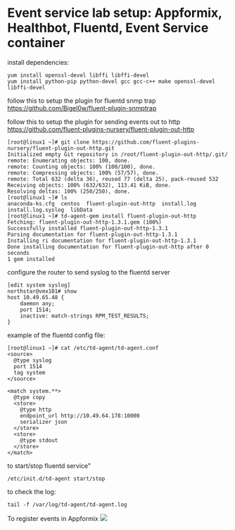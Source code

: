 # Event service lab setup: Appformix, Healthbot, Fluentd, Event Service container

install dependencies:
```
yum install openssl-devel libffi libffi-devel
yum install python-pip python-devel gcc gcc-c++ make openssl-devel libffi-devel
```   
   
follow this to setup the plugin for fluentd snmp trap
https://github.com/Bigel0w/fluent-plugin-snmptrap

follow this to setup the plugin for sending events out to http
https://github.com/fluent-plugins-nursery/fluent-plugin-out-http
```
[root@linux1 ~]# git clone https://github.com/fluent-plugins-nursery/fluent-plugin-out-http.git
Initialized empty Git repository in /root/fluent-plugin-out-http/.git/
remote: Enumerating objects: 100, done.
remote: Counting objects: 100% (100/100), done.
remote: Compressing objects: 100% (57/57), done.
remote: Total 632 (delta 36), reused 77 (delta 25), pack-reused 532
Receiving objects: 100% (632/632), 113.41 KiB, done.
Resolving deltas: 100% (250/250), done.
[root@linux1 ~]# ls
anaconda-ks.cfg  centos  fluent-plugin-out-http  install.log  install.log.syslog  libData
[root@linux1 ~]# td-agent-gem install fluent-plugin-out-http
Fetching: fluent-plugin-out-http-1.3.1.gem (100%)
Successfully installed fluent-plugin-out-http-1.3.1
Parsing documentation for fluent-plugin-out-http-1.3.1
Installing ri documentation for fluent-plugin-out-http-1.3.1
Done installing documentation for fluent-plugin-out-http after 0 seconds
1 gem installed
```

configure the router to send syslog to the fluentd server
```
[edit system syslog]
northstar@vmx101# show
host 10.49.65.48 {
    daemon any;
    port 1514;
    inactive: match-strings RPM_TEST_RESULTS;
}
```

example of the fluentd config file:
```
[root@linux1 ~]# cat /etc/td-agent/td-agent.conf
<source>
  @type syslog
  port 1514
  tag system
</source>

<match system.**>
  @type copy
  <store>
    @type http
    endpoint_url http://10.49.64.178:10000
    serializer json
  </store>
  <store>
    @type stdout
  </store>
</match>
```

to start/stop fluentd service"
```
/etc/init.d/td-agent start/stop
```

to check the log:
```
tail -f /var/log/td-agent/td-agent.log
```
To register events in Appformix
![](https://github.com/wouyang628/event_service_lab_setup/blob/master/images/event_register.png)
